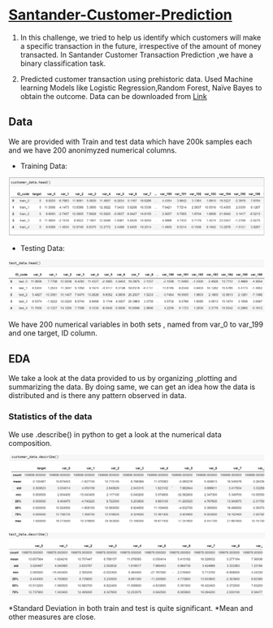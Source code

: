 # [Santander-Customer-Prediction](https://github.com/Deepakit/Santander-Customer-Prediction/blob/main/Santander_prediction.ipynb)

1) In this challenge, we tried to help us identify which customers will make a specific transaction in the future, irrespective of the amount of money transacted. In Santander    Customer Transaction Prediction ,we have a binary classification task.

2) Predicted customer transaction using prehistoric data. Used Machine learning Models like Logistic Regression,Random Forest, Naïve Bayes to obtain the outcome.
   Data can be downloaded from [Link](https://www.kaggle.com/c/santander-customer-transaction-prediction)

## Data
We are provided with Train and test data which have 200k samples each and we have 200 anonimyzed numerical columns. 

* Training Data:

![](https://github.com/Deepakit/Santander-Customer-Prediction/blob/main/Images/Training_data.PNG)

* Testing Data:

![](https://github.com/Deepakit/Santander-Customer-Prediction/blob/main/Images/Testing_data.PNG)

We have 200 numerical variables in both sets , named from var_0 to var_199 and one target, ID column.

## EDA

We take a look at the data provided to us by organizing ,plotting and summarizing the data.
By doing same, we can get an idea how the data is distributed and is there any pattern observed in data.

### Statistics of the data
We use .describe() in python to get a look at the numerical data composition.

![](https://github.com/Deepakit/Santander-Customer-Prediction/blob/main/Images/Describe%20data.PNG)

*Standard Deviation in both train and test is quite significant.
*Mean and other measures are close.

